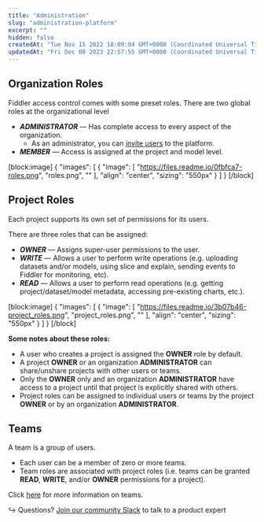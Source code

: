 ```yaml
---
title: "Administration"
slug: "administration-platform"
excerpt: ""
hidden: false
createdAt: "Tue Nov 15 2022 18:09:04 GMT+0000 (Coordinated Universal Time)"
updatedAt: "Fri Dec 08 2023 22:57:55 GMT+0000 (Coordinated Universal Time)"
---
```

## Organization Roles

Fiddler access control comes with some preset roles. There are two global roles at the organizational level 

- **_ADMINISTRATOR_** — Has complete access to every aspect of the organization.
  - As an administrator, you can [invite users](doc:inviting-users) to the platform.
- **_MEMBER_** — Access is assigned at the project and model level.

[block:image]
{
  "images": [
    {
      "image": [
        "https://files.readme.io/0fbfca7-roles.png",
        "roles.png",
        ""
      ],
      "align": "center",
      "sizing": "550px"
    }
  ]
}
[/block]


## Project Roles

Each project supports its own set of permissions for its users.

There are three roles that can be assigned:

- **_OWNER_** — Assigns super-user permissions to the user.
- **_WRITE_** — Allows a user to perform write operations (e.g. uploading datasets and/or models, using slice and explain, sending events to Fiddler for monitoring, etc).
- **_READ_** — Allows a user to perform read operations (e.g. getting project/dataset/model metadata, accessing pre-existing charts, etc.).

[block:image]
{
  "images": [
    {
      "image": [
        "https://files.readme.io/3b07b46-project_roles.png",
        "project_roles.png",
        ""
      ],
      "align": "center",
      "sizing": "550px"
    }
  ]
}
[/block]


**Some notes about these roles:**

- A user who creates a project is assigned the **OWNER** role by default.
- A project **OWNER** or an organization **ADMINISTRATOR** can share/unshare projects with other users or teams.
- Only the **OWNER** only and an organization **ADMINISTRATOR** have access to a project until that project is explicitly shared with others.
- Project roles can be assigned to individual users or teams by the project  
  **OWNER** or by an organization **ADMINISTRATOR**.

## Teams

A team is a group of users.

- Each user can be a member of zero or more teams.
- Team roles are associated with project roles (i.e. teams can be granted  
  **READ**, **WRITE**, and/or **OWNER** permissions for a project).

Click [here](doc:settings#teams) for more information on teams.

↪ Questions? [Join our community Slack](https://www.fiddler.ai/slackinvite) to talk to a product expert
